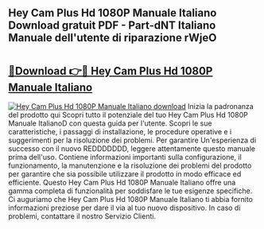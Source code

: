 ## Hey Cam Plus Hd 1080P Manuale Italiano Download gratuit PDF - Part-dNT Italiano Manuale dell'utente di riparazione rWjeO

# <h2><a href="http://dfg8m6.blite.top/?on=Hey+Cam+Plus+Hd+1080P+Manuale+Italiano">🔗Download 👉🔴 Hey Cam Plus Hd 1080P Manuale Italiano</a></h2>

[![Hey Cam Plus Hd 1080P Manuale Italiano download](https://i.imgur.com/lujVjoI.png)](http://dfg8m6.blite.top/?on=Hey+Cam+Plus+Hd+1080P+Manuale+Italiano)
Inizia la padronanza del prodotto qui Scopri tutto il potenziale del tuo Hey Cam Plus Hd 1080P Manuale ItalianoD con questa guida per l'utente. Scopri le sue caratteristiche, i passaggi di installazione, le procedure operative e i suggerimenti per la risoluzione dei problemi. Per garantire Un'esperienza di successo con il nuovo REDDDDDDD, leggere attentamente questo manuale prima dell'uso. Contiene informazioni importanti sulla configurazione, il funzionamento, la manutenzione e la risoluzione dei problemi del prodotto per garantire che sia possibile utilizzare il prodotto in modo efficace ed efficiente. Questo Hey Cam Plus Hd 1080P Manuale Italiano offre una gamma completa di funzionalità per soddisfare le tue esigenze specifiche. Ci auguriamo che Hey Cam Plus Hd 1080P Manuale Italiano ti abbia fornito informazioni preziose per dare il via al tuo nuovo dispositivo. In caso di problemi, contattare il nostro Servizio Clienti.
